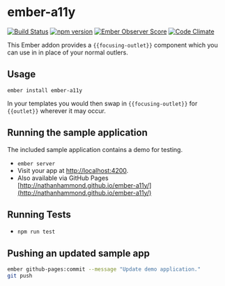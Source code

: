 # ember-a11y

[![Build Status](https://travis-ci.org/nathanhammond/ember-a11y.svg)](https://travis-ci.org/nathanhammond/ember-a11y)
[![npm version](https://badge.fury.io/js/ember-a11y.svg)](http://badge.fury.io/js/ember-a11y)
[![Ember Observer Score](http://emberobserver.com/badges/ember-a11y.svg)](http://emberobserver.com/addons/ember-a11y)
[![Code Climate](https://codeclimate.com/github/nathanhammond/ember-a11y/badges/gpa.svg)](https://codeclimate.com/github/nathanhammond/ember-a11y)

This Ember addon provides a `{{focusing-outlet}}` component which you can use in in place of your normal outlers.

## Usage

`ember install ember-a11y`

In your templates you would then swap in `{{focusing-outlet}}` for `{{outlet}}` wherever it may occur.

## Running the sample application

The included sample application contains a demo for testing.

* `ember server`
* Visit your app at [http://localhost:4200](http://localhost:4200).
* Also available via GitHub Pages [http://nathanhammond.github.io/ember-a11y/](http://nathanhammond.github.io/ember-a11y/)

## Running Tests

* `npm run test`

## Pushing an updated sample app

```sh
ember github-pages:commit --message "Update demo application."
git push
```
